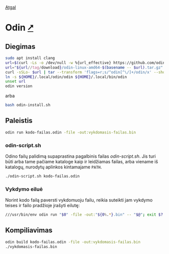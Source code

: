 [Atgal](./readme.md)

# Odin [&#x2B67;](https://odin-lang.org/)

## Diegimas

```bash
sudo apt install clang
url=$(curl -Ls -o /dev/null -w %{url_effective} https://github.com/odin-lang/Odin/releases/latest)
url="${url//tag/download}/odin-linux-amd64-$(basename -- $url).tar.gz"
curl -sSLo- $url | tar --transform 'flags=r;s/^odin[^\/]+/odin/x' --show-transformed-names -xzvC "${HOME}/.local"
ln -s ${HOME}/.local/odin/odin ${HOME}/.local/bin/odin
unset url
odin version
```

arba

```bash
bash odin-install.sh
```

## Paleistis

```bash
odin run kodo-failas.odin -file -out:vykdomasis-failas.bin
```

### odin-script.sh

Odino failų palidimą supaprastina pagalbinis failas _odin-script.sh_. Jis turi būti arba tame pačiame kataloge kaip ir leidžiamas failas, arba viename iš katalogų, nurodytų aplinkos kintamajame `PATH`.

```bash
./odin-script.sh kodo-failas.odin
```

### Vykdymo eiluė

Norint kodo failą paversti vykdomuoju failu, reikia suteikti jam vykdymo teises ir failo pradžioje įrašyti eilutę:

```bash
///usr/bin/env odin run "$0" -file -out:"${0%.*}.bin" -- "$@"; exit $?
```

## Kompiliavimas

```bash
odin build kodo-failas.odin -file -out:vykdomasis-failas.bin
./vykdomasis-failas.bin
```

